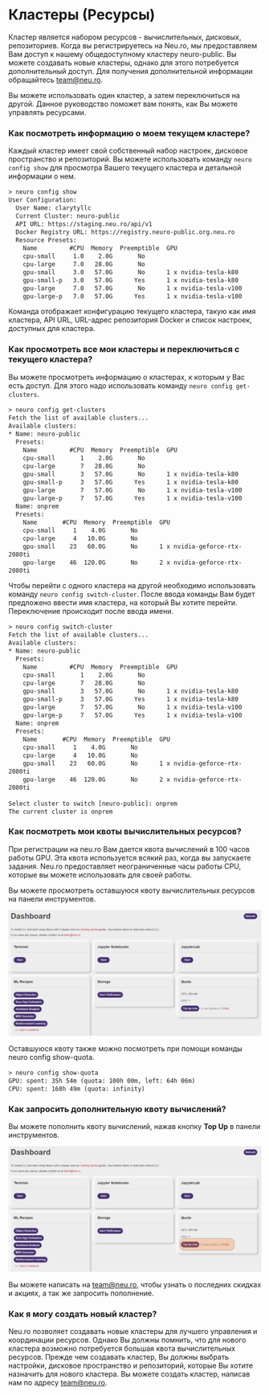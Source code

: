 # Кластеры \(Ресурсы\)

Кластер является набором ресурсов - вычислительных, дисковых, репозиториев. Когда вы регистрируетесь на Neu.ro, мы предоставляем Вам доступ к нашему общедоступному кластеру neuro-public. Вы можете создавать новые кластеры, однако для этого потребуется дополнительный доступ. Для получения дополнительной информации обращайтесь [team@neu.ro](mailto:team@neu.ro).

Вы можете использовать один кластер, а затем переключиться на другой. Данное руководство поможет вам понять, как Вы можете управлять ресурсами.

### **Как посмотреть информацию о моем текущем кластере?**

Каждый кластер имеет свой собственный набор настроек, дисковое пространство и репозиторий. Вы можете использовать команду `neuro config show` для просмотра Вашего текущего кластера и детальной информации о нем.

```text
> neuro config show
User Configuration:
  User Name: clarytyllc
  Current Cluster: neuro-public
  API URL: https://staging.neu.ro/api/v1
  Docker Registry URL: https://registry.neuro-public.org.neu.ro
  Resource Presets:
    Name         #CPU  Memory  Preemptible  GPU
    cpu-small     1.0    2.0G       No
    cpu-large     7.0   28.0G       No
    gpu-small     3.0   57.0G       No      1 x nvidia-tesla-k80
    gpu-small-p   3.0   57.0G      Yes      1 x nvidia-tesla-k80
    gpu-large     7.0   57.0G       No      1 x nvidia-tesla-v100
    gpu-large-p   7.0   57.0G      Yes      1 x nvidia-tesla-v100
```

Команда отображает конфигурацию текущего кластера, такую как имя кластера, API URL, URL-адрес репозитория Docker и список настроек, доступных для кластера.

### **Как просмотреть все мои кластеры и переключиться с текущего кластера?**

Вы можете просмотреть информацию о кластерах, к которым у Вас есть доступ. Для этого надо использовать команду `neuro config get-clusters`.

```text
> neuro config get-clusters
Fetch the list of available clusters...
Available clusters:
* Name: neuro-public
  Presets:
    Name         #CPU  Memory  Preemptible  GPU
    cpu-small       1    2.0G       No
    cpu-large       7   28.0G       No
    gpu-small       3   57.0G       No      1 x nvidia-tesla-k80
    gpu-small-p     3   57.0G      Yes      1 x nvidia-tesla-k80
    gpu-large       7   57.0G       No      1 x nvidia-tesla-v100
    gpu-large-p     7   57.0G      Yes      1 x nvidia-tesla-v100
  Name: onprem
  Presets:
    Name       #CPU  Memory  Preemptible  GPU                          
    cpu-small     1    4.0G       No                                   
    cpu-large     4   10.0G       No                                   
    gpu-small    23   60.0G       No      1 x nvidia-geforce-rtx-2080ti
    gpu-large    46  120.0G       No      2 x nvidia-geforce-rtx-2080ti
```

Чтобы перейти с одного кластера на другой необходимо использовать команду `neuro config switch-cluster`. После ввода команды Вам будет предложено ввести имя кластера, на который Вы хотите перейти. Переключение происходит после ввода имени.

```text
> neuro config switch-cluster
Fetch the list of available clusters...
Available clusters:
* Name: neuro-public
  Presets:
    Name         #CPU  Memory  Preemptible  GPU
    cpu-small       1    2.0G       No
    cpu-large       7   28.0G       No
    gpu-small       3   57.0G       No      1 x nvidia-tesla-k80
    gpu-small-p     3   57.0G      Yes      1 x nvidia-tesla-k80
    gpu-large       7   57.0G       No      1 x nvidia-tesla-v100
    gpu-large-p     7   57.0G      Yes      1 x nvidia-tesla-v100
  Name: onprem
  Presets:
    Name       #CPU  Memory  Preemptible  GPU                          
    cpu-small     1    4.0G       No                                   
    cpu-large     4   10.0G       No                                   
    gpu-small    23   60.0G       No      1 x nvidia-geforce-rtx-2080ti
    gpu-large    46  120.0G       No      2 x nvidia-geforce-rtx-2080ti

Select cluster to switch [neuro-public]: onprem
The current cluster is onprem
```

### **Как посмотреть мои квоты вычислительных ресурсов?**

При регистрации на neu.ro Вам дается квота вычислений в 100 часов работы GPU. Эта квота используется всякий раз, когда вы запускаете задания. Neu.ro предоставляет неограниченные часы работы CPU, которые вы можете использовать для своей работы.

Вы можете просмотреть оставшуюся квоту вычислительных ресурсов на панели инструментов.

![Neu.ro Dashboard](../.gitbook/assets/cluster_dashboard.jpg)

Оставшуюся квоту также можно посмотреть при помощи команды neuro config show-quota.

```text
> neuro config show-quota
GPU: spent: 35h 54m (quota: 100h 00m, left: 64h 06m)
CPU: spent: 168h 49m (quota: infinity)
```

### Как запросить дополнительную квоту вычислений?

Вы можете пополнить квоту вычислений, нажав кнопку **Top Up** в панели инструментов.

![Top Up button](../.gitbook/assets/cluster_topup.jpg)

Вы можете написать на [team@neu.ro](mailto:team@neu.ro), чтобы узнать о последних скидках и акциях, а так же запросить пополнение.

### Как я могу создать новый кластер?

Neu.ro позволяет создавать новые кластеры для лучшего управления и координации ресурсов. Однако Вы должны помнить, что для нового кластера возможно потребуется большая квота вычислительных ресурсов. Прежде чем создавать кластер, Вы должны выбрать настройки, дисковое пространство и репозиторий, которые Вы хотите назначить для нового кластера. Вы можете создать кластер, написав нам по адресу  [team@neu.ro](mailto:team@neu.ro).

